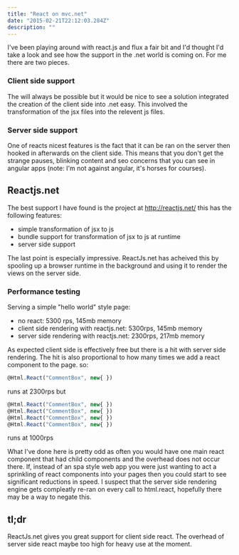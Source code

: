 ```yaml
---
title: "React on mvc.net"
date: "2015-02-21T22:12:03.284Z"
description: ""
---
```


I've been playing around with react.js and flux a fair bit and I'd thought I'd take a look and see how the support in the .net world is coming on. For me there are two pieces.

### Client side support

The will always be possible but it would be nice to see a solution integrated the creation of the client side into .net easy. This involved the transformation of the jsx files into the relevent js files.

### Server side support

One of reacts nicest features is the fact that it can be ran on the server then hooked in afterwards on the client side. This means that you don't get the strange pauses, blinking content and seo concerns that you can see in angular apps (note: I'm not against angular, it's horses for courses).

## Reactjs.net

The best support I have found is the project at http://reactjs.net/ this has the following features:

- simple transformation of jsx to js
- bundle support for transformation of jsx to js at runtime
- server side support

The last point is especially impressive. ReactJs.net has acheived this by spooling up a browser runtime in the background and using it to render the views on the server side.

### Performance testing

Serving a simple "hello world" style page:

- no react: 5300 rps, 145mb memory
- client side rendering with reactjs.net: 5300rps, 145mb memory
- server side rendering with reactjs.net: 2300rps, 217mb memory

As expected client side is effectively free but there is a hit with server side rendering. The hit is also proportional to how many times we add a react component to the page. so:

```jsx
@Html.React("CommentBox", new{ })
```

runs at 2300rps but

```jsx
@Html.React("CommentBox", new{ })
@Html.React("CommentBox", new{ })
@Html.React("CommentBox", new{ })
@Html.React("CommentBox", new{ })
```

runs at 1000rps

What I've done here is pretty odd as often you would have one main react component that had child components and the overhead does not occur there. If, instead of an spa style web app you were just wanting to act a sprinkling of react components into your pages then you could start to see significant reductions in speed. I suspect that the server side rendering engine gets compleatly re-ran on every call to html.react, hopefully there may be a way to negate this.

## tl;dr

ReactJs.net gives you great support for client side react. The overhead of server side react maybe too high for heavy use at the moment.
